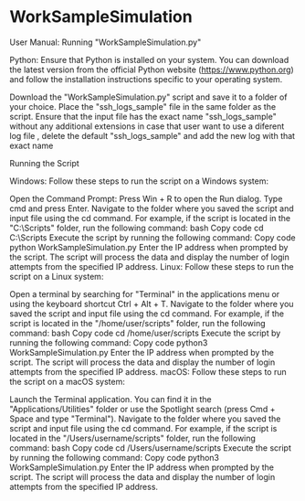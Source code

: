 # WorkSampleSimulation
User Manual: Running "WorkSampleSimulation.py"

Python: Ensure that Python is installed on your system. You can download the latest version from the official Python website (https://www.python.org) and follow the installation instructions specific to your operating system.



Download the "WorkSampleSimulation.py" script and save it to a folder of your choice.
Place the "ssh_logs_sample" file in the same folder as the script. Ensure that the input file has the exact name "ssh_logs_sample" without any additional extensions in case that user want to use a diferent log file , delete the default "ssh_logs_sample" and add the new log with that exact name

Running the Script

Windows:
Follow these steps to run the script on a Windows system:

Open the Command Prompt:
Press Win + R to open the Run dialog.
Type cmd and press Enter.
Navigate to the folder where you saved the script and input file using the cd command. For example, if the script is located in the "C:\Scripts" folder, run the following command:
bash
Copy code
cd C:\Scripts
Execute the script by running the following command:
Copy code
python WorkSampleSimulation.py
Enter the IP address when prompted by the script.
The script will process the data and display the number of login attempts from the specified IP address.
Linux:
Follow these steps to run the script on a Linux system:

Open a terminal by searching for "Terminal" in the applications menu or using the keyboard shortcut Ctrl + Alt + T.
Navigate to the folder where you saved the script and input file using the cd command. For example, if the script is located in the "/home/user/scripts" folder, run the following command:
bash
Copy code
cd /home/user/scripts
Execute the script by running the following command:
Copy code
python3 WorkSampleSimulation.py
Enter the IP address when prompted by the script.
The script will process the data and display the number of login attempts from the specified IP address.
macOS:
Follow these steps to run the script on a macOS system:

Launch the Terminal application. You can find it in the "Applications/Utilities" folder or use the Spotlight search (press Cmd + Space and type "Terminal").
Navigate to the folder where you saved the script and input file using the cd command. For example, if the script is located in the "/Users/username/scripts" folder, run the following command:
bash
Copy code
cd /Users/username/scripts
Execute the script by running the following command:
Copy code
python3 WorkSampleSimulation.py
Enter the IP address when prompted by the script.
The script will process the data and display the number of login attempts from the specified IP address.